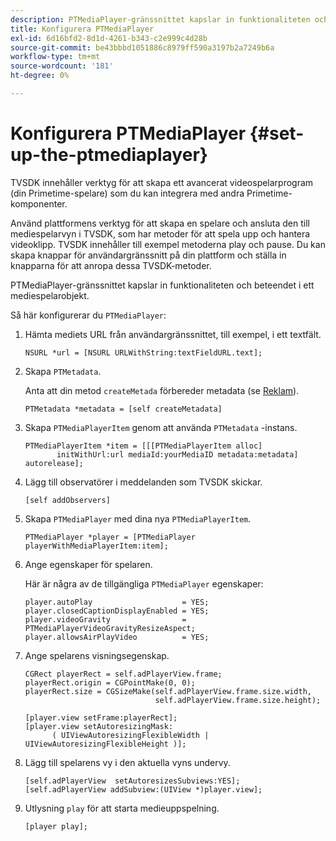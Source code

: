```yaml
---
description: PTMediaPlayer-gränssnittet kapslar in funktionaliteten och beteendet i ett mediespelarobjekt.
title: Konfigurera PTMediaPlayer
exl-id: 6d16bfd2-8d1d-4261-b343-c2e999c4d28b
source-git-commit: be43bbbd1051886c8979ff590a3197b2a7249b6a
workflow-type: tm+mt
source-wordcount: '181'
ht-degree: 0%

---
```


# Konfigurera PTMediaPlayer {#set-up-the-ptmediaplayer}

TVSDK innehåller verktyg för att skapa ett avancerat videospelarprogram (din Primetime-spelare) som du kan integrera med andra Primetime-komponenter.

Använd plattformens verktyg för att skapa en spelare och ansluta den till mediespelarvyn i TVSDK, som har metoder för att spela upp och hantera videoklipp. TVSDK innehåller till exempel metoderna play och pause. Du kan skapa knappar för användargränssnitt på din plattform och ställa in knapparna för att anropa dessa TVSDK-metoder.

PTMediaPlayer-gränssnittet kapslar in funktionaliteten och beteendet i ett mediespelarobjekt.

Så här konfigurerar du `PTMediaPlayer`:

1. Hämta mediets URL från användargränssnittet, till exempel, i ett textfält.

   ```
   NSURL *url = [NSURL URLWithString:textFieldURL.text];
   ```

1. Skapa `PTMetadata`.

   Anta att din metod `createMetada` förbereder metadata (se [Reklam](../../ios-3x-advertising/ios-3x-advertising-requirements.md)).

   ```
   PTMetadata *metadata = [self createMetadata]
   ```

1. Skapa `PTMediaPlayerItem` genom att använda `PTMetadata` -instans.

   ```
   PTMediaPlayerItem *item = [[[PTMediaPlayerItem alloc] 
          initWithUrl:url mediaId:yourMediaID metadata:metadata] autorelease];
   ```

1. Lägg till observatörer i meddelanden som TVSDK skickar.

   ```
   [self addObservers]
   ```

1. Skapa `PTMediaPlayer` med dina nya `PTMediaPlayerItem`.

   ```
   PTMediaPlayer *player = [PTMediaPlayer playerWithMediaPlayerItem:item];
   ```

1. Ange egenskaper för spelaren.

   Här är några av de tillgängliga `PTMediaPlayer` egenskaper:

   ```
   player.autoPlay                    = YES;  
   player.closedCaptionDisplayEnabled = YES; 
   player.videoGravity                = PTMediaPlayerVideoGravityResizeAspect;  
   player.allowsAirPlayVideo          = YES;
   ```

1. Ange spelarens visningsegenskap.

   ```
   CGRect playerRect = self.adPlayerView.frame;  
   playerRect.origin = CGPointMake(0, 0); 
   playerRect.size = CGSizeMake(self.adPlayerView.frame.size.width,  
                                self.adPlayerView.frame.size.height); 
   
   [player.view setFrame:playerRect]; 
   [player.view setAutoresizingMask:  
         ( UIViewAutoresizingFlexibleWidth | UIViewAutoresizingFlexibleHeight )];
   ```

1. Lägg till spelarens vy i den aktuella vyns undervy.

   ```
   [self.adPlayerView  setAutoresizesSubviews:YES];  
   [self.adPlayerView addSubview:(UIView *)player.view];
   ```

1. Utlysning `play` för att starta medieuppspelning.

   ```
   [player play];
   ```
